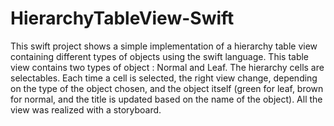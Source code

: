 HierarchyTableView-Swift
========================
This swift project shows a simple implementation of a hierarchy table view containing different types of objects using the swift language.
This table view contains two types of object : Normal and Leaf.
The hierarchy cells are selectables. Each time a cell is selected, the right view change, depending on the type of the object chosen, and the object itself (green for leaf, brown for normal, and the title is updated based on the name of the object).
All the view was realized with a storyboard.
